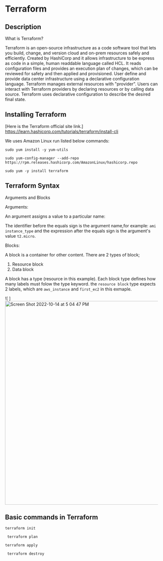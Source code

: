 
# Terraform
## Description
What is Terraform?

Terraform is an open-source infrastructure as a code software tool that lets you build, change, and version cloud and on-prem resources safely and efficiently. Created by HashiCorp and it allows infrastructure to be express as code in a simple, human readdable language called HCL. It reads configuration files and provides an execution plan of changes, which can be reviewed for safety and then applied and provisioned. User define and provide data center infrastructure using a declarative configuration language.  Terraform manages external resources with "provider". Users can interact with Terraform providers by declaring resources or by calling data source. Terraform uses declarative configuration to describe the desired final state. 

## Installing Terraform

[Here is the Terraform official site link.] https://learn.hashicorp.com/tutorials/terraform/install-cli

We uses Amazon Linux run listed below commands:

``sudo yum install -y yum-utils``

``sudo yum-config-manager --add-repo https://rpm.releases.hashicorp.com/AmazonLinux/hashicorp.repo
``

`` sudo yum -y install terraform ``

## Terraform Syntax

Arguments and Blocks

Arguments:

An argument assigns a value to a particular name:

The identifier before the equals sign is the argument name,for example: `ami` `instance_type` and the expression after the equals sign is the argument's value `t2.micro`. 

Blocks:

A block is a container for other content. There are 2 types of block;
1. Resource block
2. Data block

A block has a type (resource in this example). Each block type defines how many labels must folow the type keyword. the ``resource block`` type expects 2 labels, which are `aws_instance` and `first_ec2` in this exmaple.

![ ] <img width="672" alt="Screen Shot 2022-10-14 at 5 04 47 PM" src="https://user-images.githubusercontent.com/63433671/195950714-5e824e07-836d-498e-b7a0-5f3ba4899d87.png">


## Basic commands in Terraform

``terraform init
``

`` terraform plan``

``terraform apply``

`` terraform destroy``



